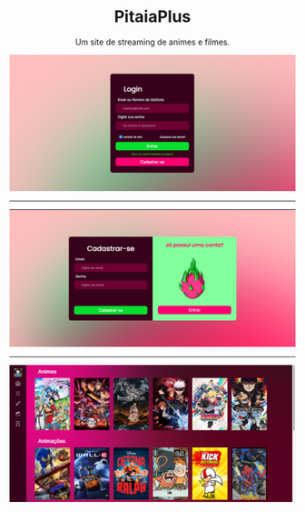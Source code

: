 <h1 align="center">PitaiaPlus</h1>
<p align="center">Um site de streaming de animes e filmes.</p>

<img src="/assets/Login.png">
<hr>
<img src="/assets/Cadastro.png">
<hr>
<img src="/assets/Home.png">